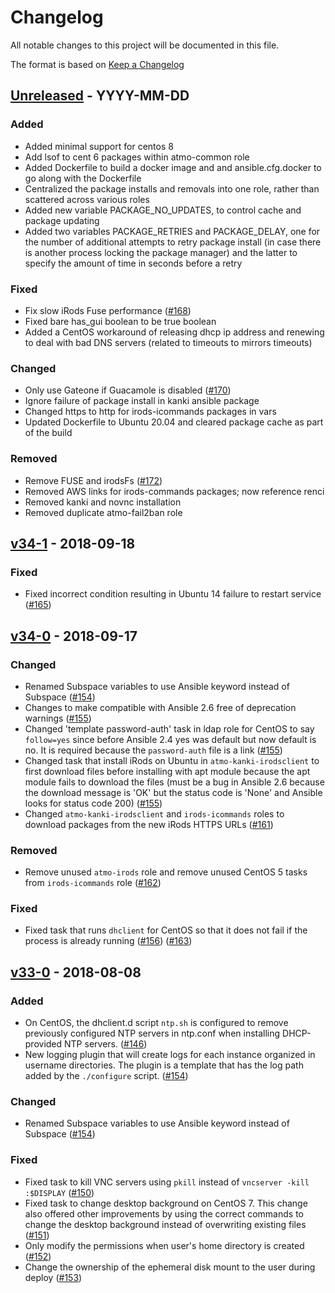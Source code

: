 # Changelog
All notable changes to this project will be documented in this file.

The format is based on [Keep a Changelog](http://keepachangelog.com/en/1.0.0/)

<!--
## [<exact release including patch>](<github compare url>) - <release date in YYYY-MM-DD>
### Added
  - <summary of new features>

### Changed
  - <for changes in existing functionality>

### Deprecated
  - <for soon-to-be removed features>

### Removed
  - <for now removed features>

### Fixed
  - <for any bug fixes>

### Security
  - <in case of vulnerabilities>
-->

## [Unreleased](https://github.com/cyverse/atmosphere-ansible/compare/v34-1...HEAD) - YYYY-MM-DD
### Added
  - Added minimal support for centos 8
  - Add lsof to cent 6 packages within atmo-common role
  - Added Dockerfile to build a docker image and and ansible.cfg.docker to go along with the Dockerfile
  - Centralized the package installs and removals into one role, rather than scattered across various roles
  - Added new variable PACKAGE_NO_UPDATES, to control cache and package updating
  - Added two variables PACKAGE_RETRIES and PACKAGE_DELAY, one for the number of additional attempts to retry package install (in case there is another process locking the package manager) and the latter to specify the amount of time in seconds before a retry

### Fixed
  - Fix slow iRods Fuse performance
    ([#168](https://github.com/cyverse/atmosphere-ansible/pull/168))
  - Fixed bare has_gui boolean to be true boolean
  - Added a CentOS workaround of releasing dhcp ip address and renewing to deal with bad DNS servers (related to timeouts to mirrors timeouts)

### Changed
  - Only use Gateone if Guacamole is disabled
    ([#170](https://github.com/cyverse/atmosphere-ansible/pull/170))
  - Ignore failure of package install in kanki ansible package
  - Changed https to http for irods-icommands packages in vars
  - Updated Dockerfile to Ubuntu 20.04 and cleared package cache as part of the build

### Removed
  - Remove FUSE and irodsFs
    ([#172](https://github.com/cyverse/atmosphere-ansible/pull/172))
  - Removed AWS links for irods-commands packages; now reference renci
  - Removed kanki and novnc installation
  - Removed duplicate atmo-fail2ban role

## [v34-1](https://github.com/cyverse/atmosphere-ansible/compare/v34-0...v34-1) - 2018-09-18
### Fixed
  - Fixed incorrect condition resulting in Ubuntu 14 failure to restart
    service ([#165](https://github.com/cyverse/atmosphere-ansible/pull/165))

## [v34-0](https://github.com/cyverse/atmosphere-ansible/compare/v33-0...v34-0) - 2018-09-17
### Changed
  - Renamed Subspace variables to use Ansible keyword instead of Subspace
    ([#154](https://github.com/cyverse/atmosphere-ansible/pull/154))
  - Changes to make compatible with Ansible 2.6 free of deprecation warnings
    ([#155](https://github.com/cyverse/atmosphere-ansible/pull/155))
  - Changed 'template password-auth' task in ldap role for CentOS to say
    `follow=yes` since before Ansible 2.4 yes was default but now default is
    no. It is required because the `password-auth` file is a link
    ([#155](https://github.com/cyverse/atmosphere-ansible/pull/155))
  - Changed task that install iRods on Ubuntu in `atmo-kanki-irodsclient` to
    first download files before installing with apt module because the apt
    module fails to download the files (must be a bug in Ansible 2.6 because
    the download message is 'OK' but the status code is 'None' and Ansible
    looks for status code 200)
    ([#155](https://github.com/cyverse/atmosphere-ansible/pull/155))
  - Changed `atmo-kanki-irodsclient` and `irods-icommands` roles to download packages from the new iRods HTTPS URLs ([#161](https://github.com/cyverse/atmosphere-ansible/pull/161))

### Removed
  - Remove unused `atmo-irods` role and remove unused CentOS 5 tasks from `irods-icommands` role ([#162](https://github.com/cyverse/atmosphere-ansible/pull/162))

### Fixed
  - Fixed task that runs `dhclient` for CentOS so that it does not fail if the
    process is already running
    ([#156](https://github.com/cyverse/atmosphere-ansible/pull/156))
    ([#163](https://github.com/cyverse/atmosphere-ansible/pull/163))

## [v33-0](https://github.com/cyverse/atmosphere-ansible/compare/...v33-0) - 2018-08-08
### Added
  - On CentOS, the dhclient.d script `ntp.sh` is configured to remove previously
    configured NTP servers in ntp.conf when installing DHCP-provided NTP
    servers. ([#146](https://github.com/cyverse/atmosphere-ansible/pull/146))
  - New logging plugin that will create logs for each instance organized in
    username directories. The plugin is a template that has the log path added
    by the `./configure` script.
    ([#154](https://github.com/cyverse/atmosphere-ansible/pull/154))

### Changed
  - Renamed Subspace variables to use Ansible keyword instead of Subspace
    ([#154](https://github.com/cyverse/atmosphere-ansible/pull/154))

### Fixed
  - Fixed task to kill VNC servers using `pkill` instead of `vncserver -kill
    :$DISPLAY`
    ([#150](https://github.com/cyverse/atmosphere-ansible/pull/150))
  - Fixed task to change desktop background on CentOS 7. This change also
    offered other improvements by using the correct commands to change the
    desktop background instead of overwriting existing files
    ([#151](https://github.com/cyverse/atmosphere-ansible/pull/151))
  - Only modify the permissions when user's home directory is created
    ([#152](https://github.com/cyverse/atmosphere-ansible/pull/152))
  - Change the ownership of the ephemeral disk mount to the user during deploy
    ([#153](https://github.com/cyverse/atmosphere-ansible/pull/153))
